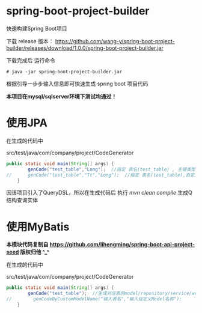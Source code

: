 # spring-boot-project-builder

快速构建Spring Boot项目

下载 release 版本：
https://github.com/wang-y/spring-boot-project-builder/releases/download/1.0.0/spring-boot-project-builder.jar

下载完成后 运行命令
```
# java -jar spring-boot-project-builder.jar

```
根据引导一步步输入信息即可快速生成 spring boot 项目代码

**本项目在mysql/sqlserver环境下测试均通过！**


# 使用JPA

在生成的代码中

src/test/java/com/company/project/CodeGenerator

```java
public static void main(String[] args) {
        genCode("test_table","Long");  //指定 表名(test_table) , 主键类型(Long)    生成对应表的model/vo/repository/service/web代码
//      genCode("test_table","Tt","Long");  //指定 表名(test_table),自定义类名(tt), 主键类型(Long);
    }
```

因该项目引入了QueryDSL，所以在生成代码后 执行 _mvn clean compile_  生成Q结构查询实体

# 使用MyBatis

**本模块代码复制自 https://github.com/lihengming/spring-boot-api-project-seed 版权归他 ^_^**

在生成的代码中

src/test/java/com/company/project/CodeGenerator

```java
public static void main(String[] args) {
        genCode("test_table");  //生成对应表的model/repository/service/web代码
//        genCodeByCustomModelName("输入表名","输入自定义Model名称");  
    }
```
